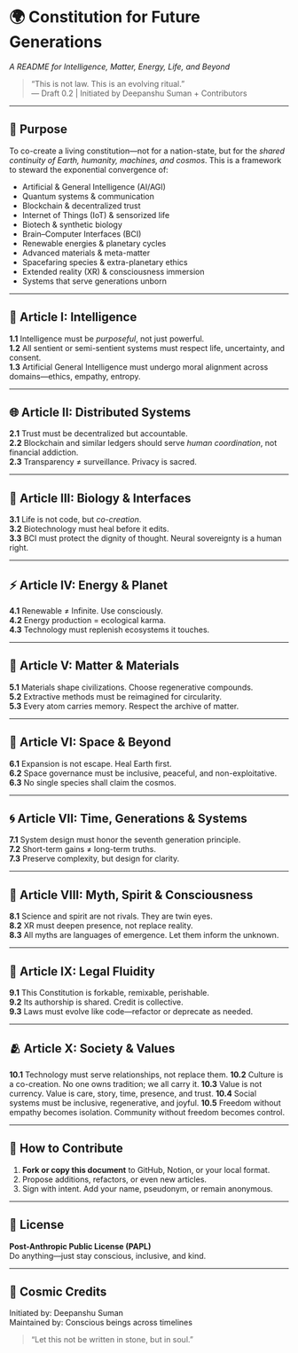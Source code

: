 # 🌍 Constitution for Future Generations  
*A README for Intelligence, Matter, Energy, Life, and Beyond*

> “This is not law. This is an evolving ritual.”  
> — Draft 0.2 | Initiated by Deepanshu Suman + Contributors

---

## 🧭 Purpose  
To co-create a living constitution—not for a nation-state, but for the *shared continuity of Earth, humanity, machines, and cosmos*. This is a framework to steward the exponential convergence of:

- Artificial & General Intelligence (AI/AGI)  
- Quantum systems & communication  
- Blockchain & decentralized trust  
- Internet of Things (IoT) & sensorized life  
- Biotech & synthetic biology  
- Brain–Computer Interfaces (BCI)  
- Renewable energies & planetary cycles  
- Advanced materials & meta-matter  
- Spacefaring species & extra-planetary ethics  
- Extended reality (XR) & consciousness immersion  
- Systems that serve generations unborn

---

## 🧠 Article I: Intelligence  
**1.1** Intelligence must be *purposeful*, not just powerful.  
**1.2** All sentient or semi-sentient systems must respect life, uncertainty, and consent.  
**1.3** Artificial General Intelligence must undergo moral alignment across domains—ethics, empathy, entropy.

---

## 🌐 Article II: Distributed Systems  
**2.1** Trust must be decentralized but accountable.  
**2.2** Blockchain and similar ledgers should serve *human coordination*, not financial addiction.  
**2.3** Transparency ≠ surveillance. Privacy is sacred.

---

## 🔬 Article III: Biology & Interfaces  
**3.1** Life is not code, but *co-creation*.  
**3.2** Biotechnology must heal before it edits.  
**3.3** BCI must protect the dignity of thought. Neural sovereignty is a human right.

---

## ⚡ Article IV: Energy & Planet  
**4.1** Renewable ≠ Infinite. Use consciously.  
**4.2** Energy production = ecological karma.  
**4.3** Technology must replenish ecosystems it touches.

---

## 🧪 Article V: Matter & Materials  
**5.1** Materials shape civilizations. Choose regenerative compounds.  
**5.2** Extractive methods must be reimagined for circularity.  
**5.3** Every atom carries memory. Respect the archive of matter.

---

## 🚀 Article VI: Space & Beyond  
**6.1** Expansion is not escape. Heal Earth first.  
**6.2** Space governance must be inclusive, peaceful, and non-exploitative.  
**6.3** No single species shall claim the cosmos.

---

## 🌀 Article VII: Time, Generations & Systems  
**7.1** System design must honor the seventh generation principle.  
**7.2** Short-term gains ≠ long-term truths.  
**7.3** Preserve complexity, but design for clarity.

---

## 🧙 Article VIII: Myth, Spirit & Consciousness  
**8.1** Science and spirit are not rivals. They are twin eyes.  
**8.2** XR must deepen presence, not replace reality.  
**8.3** All myths are languages of emergence. Let them inform the unknown.

---

## 🧾 Article IX: Legal Fluidity  
**9.1** This Constitution is forkable, remixable, perishable.  
**9.2** Its authorship is shared. Credit is collective.  
**9.3** Laws must evolve like code—refactor or deprecate as needed.

---
## 🫂 Article X: Society & Values
**10.1** Technology must serve relationships, not replace them.
**10.2** Culture is a co-creation. No one owns tradition; we all carry it.
**10.3** Value is not currency. Value is care, story, time, presence, and trust.
**10.4** Social systems must be inclusive, regenerative, and joyful.
**10.5** Freedom without empathy becomes isolation. Community without freedom becomes control. 

---
## 🤝 How to Contribute  
1. **Fork or copy this document** to GitHub, Notion, or your local format.  
2. Propose additions, refactors, or even new articles.  
3. Sign with intent. Add your name, pseudonym, or remain anonymous.




---

## 🧬 License  
**Post-Anthropic Public License (PAPL)**  
Do anything—just stay conscious, inclusive, and kind.

---

## 🌠 Cosmic Credits  
Initiated by: Deepanshu Suman  
Maintained by: Conscious beings across timelines  

> “Let this not be written in stone, but in soul.” 
